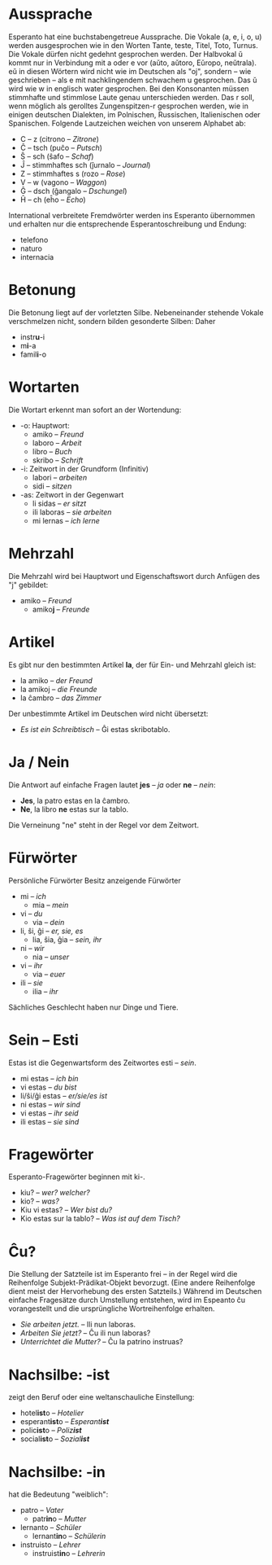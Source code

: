 # Aussprache

Esperanto hat eine buchstabengetreue Aussprache. Die Vokale (a, e, i, o, u) werden ausgesprochen wie in den Worten Tante, teste, Titel, Toto, Turnus. Die Vokale dürfen nicht gedehnt gesprochen werden. Der Halbvokal ŭ kommt nur in Verbindung mit a oder e vor (aŭto, aŭtoro, Eŭropo, neŭtrala). eŭ in diesen Wörtern wird nicht wie im Deutschen als "oj", sondern – wie geschrieben – als e mit nachklingendem schwachem u gesprochen. Das ŭ wird wie w in englisch water gesprochen. Bei den Konsonanten müssen stimmhafte und stimmlose Laute genau unterschieden werden. Das r soll, wenn möglich als gerolltes Zungenspitzen-r gesprochen werden, wie in einigen deutschen Dialekten, im Polnischen, Russischen, Italienischen oder Spanischen. Folgende Lautzeichen weichen von unserem Alphabet ab: 

- C – z (citrono – *Zitrone*)
- Ĉ – tsch (puĉo – *Putsch*)
- Ŝ – sch (ŝafo – *Schaf*)
- Ĵ – stimmhaftes sch (ĵurnalo – *Journal*)
- Z – stimmhaftes s (rozo – *Rose*)
- V – w (vagono – *Waggon*)
- Ĝ – dsch (ĝangalo – *Dschungel*)
- Ĥ – ch (eĥo – *Echo*)

International verbreitete Fremdwörter werden ins Esperanto übernommen und erhalten nur die entsprechende Esperantoschreibung und Endung: 
  
- telefono
- naturo
- internacia


# Betonung

Die Betonung liegt auf der vorletzten Silbe. Nebeneinander stehende Vokale verschmelzen nicht, sondern bilden gesonderte Silben: Daher 
  
- instr**u**-i
- m**i**-a
- famil**i**-o


# Wortarten

Die Wortart erkennt man sofort an der Wortendung:

- -o: Hauptwort:
    - amiko – *Freund*
    - laboro – *Arbeit*
    - libro – *Buch*
    - skribo – *Schrift*
- -i: Zeitwort in der Grundform (Infinitiv)
    - labori – *arbeiten*
    - sidi – *sitzen*
- -as: Zeitwort in der Gegenwart
    - li sidas – *er sitzt*
    - ili laboras – *sie arbeiten*
    - mi lernas – *ich lerne*

# Mehrzahl


Die Mehrzahl wird bei Hauptwort und Eigenschaftswort durch Anfügen des "j" gebildet: 
  
- amiko – *Freund* 
    - amiko**j** – *Freunde*
  

# Artikel

Es gibt nur den bestimmten Artikel **la**, der für Ein- und Mehrzahl gleich ist:

- la amiko  – *der Freund*
- la amikoj  – *die Freunde*
- la ĉambro  – *das Zimmer*

Der unbestimmte Artikel im Deutschen wird nicht übersetzt: 

- *Es ist ein Schreibtisch* – Ĝi estas skribotablo.


# Ja / Nein

Die Antwort auf einfache Fragen lautet **jes** – *ja* oder **ne** – *nein*:

- **Jes**, la patro estas en la ĉambro.
-  **Ne**, la libro **ne** estas sur la tablo.

Die Verneinung "ne" steht in der Regel vor dem Zeitwort.


# Fürwörter

Persönliche Fürwörter	Besitz anzeigende Fürwörter

- mi  – *ich*
    - mia  – *mein*
- vi  – *du*
    - via  – *dein*
- li, ŝi, ĝi  – *er, sie, es*
    - lia, ŝia, ĝia  – *sein, ihr*
- ni  – *wir*
    - nia  – *unser*
- vi  – *ihr*
    - via  – *euer*
- ili  – *sie*
    - ilia  – *ihr*

Sächliches Geschlecht haben nur Dinge und Tiere.


# Sein – Esti

Estas ist die Gegenwartsform des Zeitwortes esti – *sein*.

- mi estas	 – *ich bin*
- vi estas	 – *du bist*
- li/ŝi/ĝi estas	 – *er/sie/es ist*
- ni estas	 – *wir sind*
- vi estas	 – *ihr seid*
- ili estas	 – *sie sind*

# Fragewörter

Esperanto-Fragewörter beginnen mit ki-.

- kiu? – *wer? welcher?*
- kio? – *was?*
- Kiu vi estas? – *Wer bist du?*
- Kio estas sur la tablo? – *Was ist auf dem Tisch?*


# Ĉu?

Die Stellung der Satzteile ist im Esperanto frei – in der Regel wird die Reihenfolge Subjekt-Prädikat-Objekt bevorzugt. (Eine andere Reihenfolge dient meist der Hervorhebung des ersten Satzteils.) Während im Deutschen einfache Fragesätze durch Umstellung entstehen, wird im Espeanto ĉu vorangestellt und die ursprüngliche Wortreihenfolge erhalten.

- *Sie arbeiten jetzt.* – Ili nun laboras.
- *Arbeiten Sie jetzt?* – Ĉu ili nun laboras?
- *Unterrichtet die Mutter?* – Ĉu la patrino instruas?


# Nachsilbe: -ist

zeigt den Beruf oder eine weltanschauliche Einstellung:

- hotel**ist**o – *Hotelier*
- esperant**ist**o – *Esperant**ist***
- polic**ist**o – *Poliz**ist***
- social**ist**o – *Sozial**ist***


# Nachsilbe: -in

hat die Bedeutung "weiblich":

- patro – *Vater*
    - patr**in**o – *Mutter*
- lernanto – *Schüler*
    - lernant**in**o – *Schülerin*
- instruisto – *Lehrer*
    - instruist**in**o – *Lehrerin*


